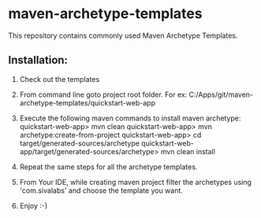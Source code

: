maven-archetype-templates
=========================

This repository contains commonly used Maven Archetype Templates.

Installation:
-------------
1. Check out the templates
2. From command line goto project root folder. For ex: C:/Apps/git/maven-archetype-templates/quickstart-web-app
3. Execute the following maven commands to install maven archetype:
    quickstart-web-app> mvn clean
    quickstart-web-app> mvn archetype:create-from-project
    quickstart-web-app> cd target/generated-sources/archetype
    quickstart-web-app/target/generated-sources/archetype> mvn clean install

4. Repeat the same steps for all the archetype templates.
5. From Your IDE, while creating maven project filter the archetypes using 'com.sivalabs' and choose the template you want.
6. Enjoy :-)
